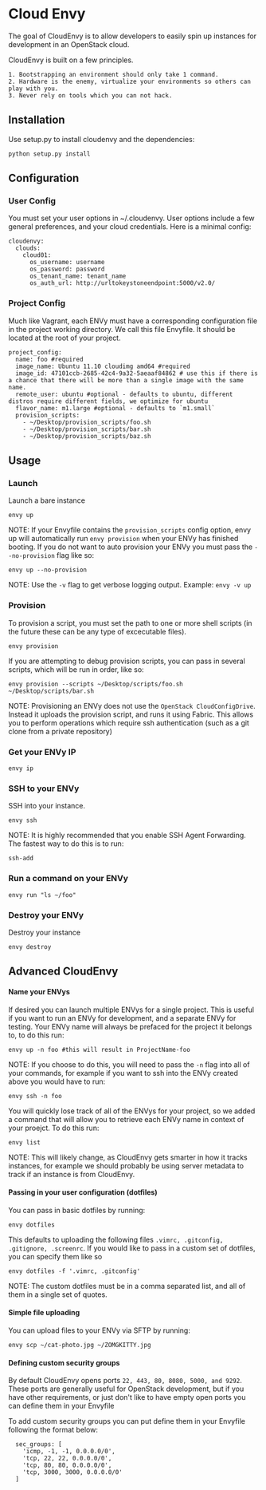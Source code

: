 # Cloud Envy

The goal of CloudEnvy is to allow developers to easily spin up instances
for development in an OpenStack cloud.

CloudEnvy is built on a few principles.

    1. Bootstrapping an environment should only take 1 command.
    2. Hardware is the enemy, virtualize your environments so others can play with you.
    3. Never rely on tools which you can not hack.

## Installation

Use setup.py to install cloudenvy and the dependencies:

    python setup.py install

## Configuration

### User Config
You must set your user options in ~/.cloudenvy. User options include a few general preferences, and your cloud credentials. Here is a minimal config:

    cloudenvy:
      clouds:
        cloud01:
          os_username: username
          os_password: password
          os_tenant_name: tenant_name
          os_auth_url: http://urltokeystoneendpoint:5000/v2.0/

### Project Config

Much like Vagrant, each ENVy must have a corresponding configuration file in the project working directory. We call this file Envyfile. It should be located at the root of your project.

    project_config:
      name: foo #required
      image_name: Ubuntu 11.10 cloudimg amd64 #required
      image_id: 47101ccb-2685-42c4-9a32-5aeaaf84862 # use this if there is a chance that there will be more than a single image with the same name.
      remote_user: ubuntu #optional - defaults to ubuntu, different distros require different fields, we optimize for ubuntu
      flavor_name: m1.large #optional - defaults to `m1.small`
      provision_scripts:
        - ~/Desktop/provision_scripts/foo.sh
        - ~/Desktop/provision_scripts/bar.sh
        - ~/Desktop/provision_scripts/baz.sh


## Usage

### Launch

Launch a bare instance
    
    envy up

NOTE: If your Envyfile contains the `provision_scripts` config option, envy up will automatically run `envy provision` when your ENVy has finished booting. If you do not want to auto provision your ENVy you must pass the `--no-provision` flag like so:

    envy up --no-provision

NOTE: Use the ```-v``` flag to get verbose logging output. Example: ```envy -v up```

### Provision

To provision a script, you must set the path to one or more shell scripts (in the future these can be any type of excecutable files).

    envy provision

If you are attempting to debug provision scripts, you can pass in several scripts, which will be run in order, like so:

    envy provision --scripts ~/Desktop/scripts/foo.sh ~/Desktop/scripts/bar.sh

NOTE: Provisioning an ENVy does not use the ```OpenStack CloudConfigDrive```. Instead it uploads the provision script, and runs it using Fabric. This allows you to perform operations which require ssh authentication (such as a git clone from a private repository)


### Get your ENVy IP

    envy ip

### SSH to your ENVy

SSH into your instance.

    envy ssh


NOTE: It is highly recommended that you enable SSH Agent Forwarding. The fastest way to do this is to run:

    ssh-add


### Run a command on your ENVy

    envy run "ls ~/foo"

### Destroy your ENVy

Destroy your instance

    envy destroy

## Advanced CloudEnvy

#### Name your ENVys

If desired you can launch multiple ENVys for a single project. This is useful if you want to run an ENVy for development, and a separate ENVy for testing. Your ENVy name will always be prefaced for the project it belongs to, to do this run:

    envy up -n foo #this will result in ProjectName-foo

NOTE: If you choose to do this, you will need to pass the `-n` flag into all of your commands, for example if you want to ssh into the ENVy created above you would have to run:

    envy ssh -n foo

You will quickly lose track of all of the ENVys for your project, so we added a command that will allow you to retrieve each ENVy name in context of your proejct. To do this run:

    envy list

NOTE: This will likely change, as CloudEnvy gets smarter in how it tracks instances, for example we should probably be using server metadata to track if an instance is from CloudEnvy.

#### Passing in your user configuration (dotfiles)

You can pass in basic dotfiles by running:

    envy dotfiles

This defaults to uploading the following files `.vimrc, .gitconfig, .gitignore, .screenrc`. If you would like to pass in a custom set of dotfiles, you can specify them like so

    envy dotfiles -f '.vimrc, .gitconfig'

NOTE: The custom dotfiles must be in a comma separated list, and all of them in a single set of quotes.

#### Simple file uploading

You can upload files to your ENVy via SFTP by running:

    envy scp ~/cat-photo.jpg ~/ZOMGKITTY.jpg

#### Defining custom security groups

By default CloudEnvy opens ports `22, 443, 80, 8080, 5000, and 9292`. These ports are generally useful for OpenStack development, but if you have other requirements, or just don't like to have empty open ports you can define them in your Envyfile

To add custom security groups you can put define them in your Envyfile following the format below: 

      sec_groups: [
        'icmp, -1, -1, 0.0.0.0/0', 
        'tcp, 22, 22, 0.0.0.0/0',
        'tcp, 80, 80, 0.0.0.0/0',
        'tcp, 3000, 3000, 0.0.0.0/0'
      ]

